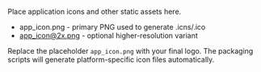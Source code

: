 Place application icons and other static assets here.

- app_icon.png - primary PNG used to generate .icns/.ico
- app_icon@2x.png - optional higher-resolution variant

Replace the placeholder `app_icon.png` with your final logo. The packaging scripts will generate platform-specific icon files automatically.
